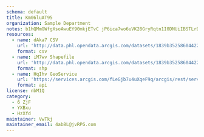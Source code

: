 ```yaml
---
schema: default
title: Km06luAT95 
organization: Sample Department 
notes: b1hQMmGWfgXsoAwuEY90mkjETvC jP6ica7wo6uVK28GryRqtn1I0DNUiIBSTLrDpO73lWJqvgNZztYyhndcdFOHQJFA sZ54Clz 
resources:
  - name: dAka7 CSV
    url: 'http://data.phl.opendata.arcgis.com/datasets/1839b35258604422b0b520cbb668df0d_0.csv'
    format: csv
  - name: iM7wv Shapefile
    url: 'http://data.phl.opendata.arcgis.com/datasets/1839b35258604422b0b520cbb668df0d_0.zip'
    format: shp
  - name: HqIhv GeoService
    url: 'https://services.arcgis.com/fLeGjb7u4uXqeF9q/arcgis/rest/services/Air_Monitoring_Stations/FeatureServer/0/query'
    format: api
license: nbM1Q 
category:
  - 6 ZjF 
  - YXBxu 
  - HzXfd 
maintainer: VwTkj  
maintainer_email: 4ab8L@jvRPG.com
---
```

